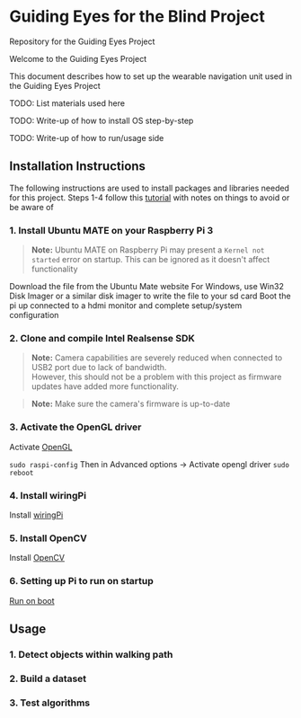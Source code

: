 # Guiding Eyes for the Blind Project
Repository for the Guiding Eyes Project

Welcome to the Guiding Eyes Project

This document describes how to set up the wearable navigation unit used in the Guiding Eyes Project

TODO: List materials used here 

TODO: Write-up of how to install OS step-by-step

TODO: Write-up of how to run/usage side

## Installation Instructions
The following instructions are used to install packages and libraries needed for this project. Steps 1-4 follow this [tutorial](https://github.com/IntelRealSense/librealsense/blob/master/doc/RaspberryPi3.md) with notes on things to avoid or be aware of
### 1. Install Ubuntu MATE on your Raspberry Pi 3

> **Note:** Ubuntu MATE on Raspberry Pi may present a `Kernel not started` error on startup. This can be ignored as it doesn't affect functionality<br/>

Download the file from the Ubuntu Mate website
For Windows, use Win32 Disk Imager or a similar disk imager to write the file to your sd card
Boot the pi up connected to a hdmi monitor and complete setup/system configuration


### 2. Clone and compile Intel Realsense SDK
> **Note:** Camera capabilities are severely reduced when connected to USB2 port due to lack of bandwidth. <br /> However, this should not be a problem with this project as firmware updates have added more functionality. 

> **Note:** Make sure the camera's firmware is up-to-date <br/>



### 3. Activate the OpenGL driver
Activate [OpenGL](https://ubuntu-mate.community/t/tutorial-activate-opengl-driver-for-ubuntu-mate-16-04/7094/33)

`sudo raspi-config` 
Then in Advanced options -> Activate opengl driver
`sudo reboot`
### 4. Install wiringPi
Install [wiringPi](http://wiringpi.com/download-and-install/)
### 5. Install OpenCV 
Install [OpenCV](https://docs.opencv.org/2.4/opencv_tutorials.pdf)
### 6. Setting up Pi to run on startup
[Run on boot](https://www.dexterindustries.com/howto/run-a-program-on-your-raspberry-pi-at-startup/)
## Usage

### 1. Detect objects within walking path

### 2. Build a dataset

### 3. Test algorithms

